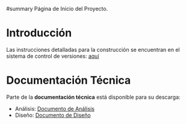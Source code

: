 ﻿#summary Página de Inicio del Proyecto.

# Introducción #

Las instrucciones detalladas para la construcción se encuentran en el sistema de control de versiones: [aquí](http://code.google.com/p/soa-silenus/source/browse/trunk/README.txt)


# Documentación Técnica #

Parte de la **documentación técnica** está disponible para su descarga:

  * Análisis: [Documento de Análisis](http://code.google.com/p/soa-silenus/source/browse/trunk/doc/soa-analisis.pdf)
  * Diseño: [Documento de Diseño](http://code.google.com/p/soa-silenus/source/browse/trunk/doc/soa-diseño.pdf)